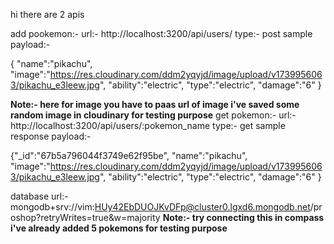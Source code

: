 hi there are 2 apis 


add pookemon:-
url:- http://localhost:3200/api/users/
type:- post
sample payload:-

{
    "name":"pikachu",
    "image":"https://res.cloudinary.com/ddm2yqyjd/image/upload/v1739956063/pikachu_e3leew.jpg",
    "ability":"electric",
    "type":"electric",
    "damage":"6"
}

**Note:- here for image you have to paas url of image i've saved some random image in cloudinary for testing purpose**
get pokemon:-
url:- http://localhost:3200/api/users/:pokemon_name
type:- get
sample response payload:-



{"_id":"67b5a796044f3749e62f95be",
"name":"pikachu",
"image":"https://res.cloudinary.com/ddm2yqyjd/image/upload/v1739956063/pikachu_e3leew.jpg",
"ability":"electric",
"type":"electric",
"damage":"6"
}


database url:- mongodb+srv://vim:HUy42EbDUOJKvDFp@cluster0.lgxd6.mongodb.net/proshop?retryWrites=true&w=majority
**Note:- try connecting this in compass i've already added 5 pokemons for testing purpose**
